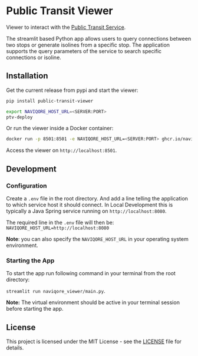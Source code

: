 # Public Transit Viewer

Viewer to interact with the [Public Transit Service](https://github.com/naviqore/public-transit-service).

The streamlit based Python app allows users to query connections between two stops or generate isolines from a specific
stop. The application supports the query parameters of the service to search specific connections or isoline.

## Installation

Get the current release from pypi and start the viewer:

```sh
pip install public-transit-viewer

export NAVIQORE_HOST_URL=<SERVER:PORT>
ptv-deploy
```

Or run the viewer inside a Docker container:

```sh
docker run -p 8501:8501 -e NAVIQORE_HOST_URL=<SERVER:PORT> ghcr.io/naviqore/public-transit-client:latest
```

Access the viewer on `http://localhost:8501`.

## Development

### Configuration

Create a `.env` file in the root directory. And add a line telling the application to which service host it should
connect. In Local Development this is typically a Java Spring service running on `http://localhost:8080`.

The required line in the `.env` file will then be: `NAVIQORE_HOST_URL=http://localhost:8080`

**Note**: you can also specify the `NAVIQORE_HOST_URL` in your operating system environment.

### Starting the App

To start the app run following command in your terminal from the root directory:

`streamlit run naviqore_viewer/main.py`.

**Note:** The virtual environment should be active in your terminal session before starting the app.

## License

This project is licensed under the MIT License - see
the [LICENSE](https://github.com/naviqore/public-transit-viewer/blob/main/LICENSE) file for details.
